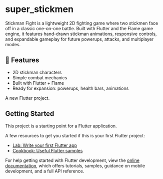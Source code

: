 # super_stickmen

Stickman Fight is a lightweight 2D fighting game where two stickmen face off in a classic one-on-one battle. Built with Flutter and the Flame game engine, it features hand-drawn stickman animations, responsive controls, and expandable gameplay for future powerups, attacks, and multiplayer modes.

## 🚀 Features
- 2D stickman characters
- Simple combat mechanics
- Built with Flutter + Flame
- Ready for expansion: powerups, health bars, animations

A new Flutter project.

## Getting Started

This project is a starting point for a Flutter application.

A few resources to get you started if this is your first Flutter project:

- [Lab: Write your first Flutter app](https://docs.flutter.dev/get-started/codelab)
- [Cookbook: Useful Flutter samples](https://docs.flutter.dev/cookbook)

For help getting started with Flutter development, view the
[online documentation](https://docs.flutter.dev/), which offers tutorials,
samples, guidance on mobile development, and a full API reference.
